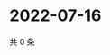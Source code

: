 # 2022-07-16

共 0 条

<!-- BEGIN WEIBO -->
<!-- 最后更新时间 Sat Jul 16 2022 20:26:00 GMT+0800 (China Standard Time) -->

<!-- END WEIBO -->
